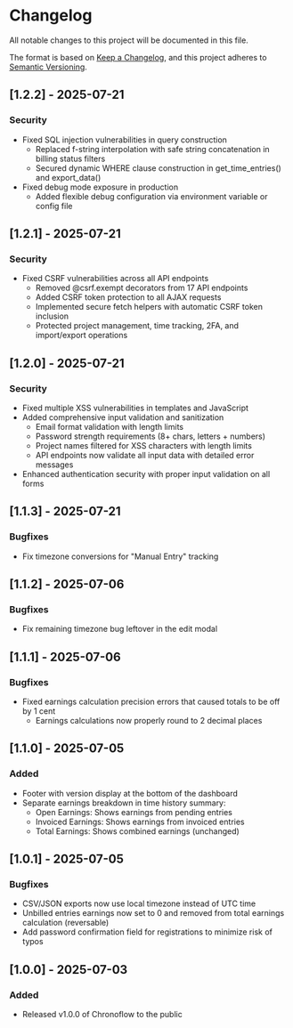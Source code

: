 # Changelog

All notable changes to this project will be documented in this file.

The format is based on [Keep a Changelog](https://keepachangelog.com/en/1.0.0/),
and this project adheres to [Semantic Versioning](https://semver.org/spec/v2.0.0.html).

## [1.2.2] - 2025-07-21

### Security
- Fixed SQL injection vulnerabilities in query construction
  - Replaced f-string interpolation with safe string concatenation in billing status filters
  - Secured dynamic WHERE clause construction in get_time_entries() and export_data()
- Fixed debug mode exposure in production
  - Added flexible debug configuration via environment variable or config file

## [1.2.1] - 2025-07-21

### Security
- Fixed CSRF vulnerabilities across all API endpoints
  - Removed @csrf.exempt decorators from 17 API endpoints
  - Added CSRF token protection to all AJAX requests
  - Implemented secure fetch helpers with automatic CSRF token inclusion
  - Protected project management, time tracking, 2FA, and import/export operations

## [1.2.0] - 2025-07-21

### Security
- Fixed multiple XSS vulnerabilities in templates and JavaScript
- Added comprehensive input validation and sanitization
  - Email format validation with length limits
  - Password strength requirements (8+ chars, letters + numbers)
  - Project names filtered for XSS characters with length limits
  - API endpoints now validate all input data with detailed error messages
- Enhanced authentication security with proper input validation on all forms

## [1.1.3] - 2025-07-21

### Bugfixes
- Fix timezone conversions for "Manual Entry" tracking

## [1.1.2] - 2025-07-06

### Bugfixes
- Fix remaining timezone bug leftover in the edit modal

## [1.1.1] - 2025-07-06

### Bugfixes
- Fixed earnings calculation precision errors that caused totals to be off by 1 cent
  - Earnings calculations now properly round to 2 decimal places

## [1.1.0] - 2025-07-05

### Added
- Footer with version display at the bottom of the dashboard
- Separate earnings breakdown in time history summary:
  - Open Earnings: Shows earnings from pending entries
  - Invoiced Earnings: Shows earnings from invoiced entries
  - Total Earnings: Shows combined earnings (unchanged)

## [1.0.1] - 2025-07-05

### Bugfixes
- CSV/JSON exports now use local timezone instead of UTC time
- Unbilled entries earnings now set to 0 and removed from total earnings calculation (reversable)
- Add password confirmation field for registrations to minimize risk of typos

## [1.0.0] - 2025-07-03

### Added
- Released v1.0.0 of Chronoflow to the public

